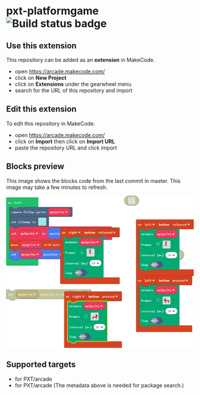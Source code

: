 # pxt-platformgame ![Build status badge](https://github.com/bendie0/pxt-platformgame/workflows/MakeCode/badge.svg)



## Use this extension

This repository can be added as an **extension** in MakeCode.

* open https://arcade.makecode.com/
* click on **New Project**
* click on **Extensions** under the gearwheel menu
* search for the URL of this repository and import

## Edit this extension

To edit this repository in MakeCode.

* open https://arcade.makecode.com/
* click on **Import** then click on **Import URL**
* paste the repository URL and click import

## Blocks preview

This image shows the blocks code from the last commit in master.
This image may take a few minutes to refresh.

![A rendered view of the blocks](https://github.com/bendie0/pxt-platformgame/raw/master/.makecode/blocks.png)

## Supported targets

* for PXT/arcade
* for PXT/arcade
(The metadata above is needed for package search.)

